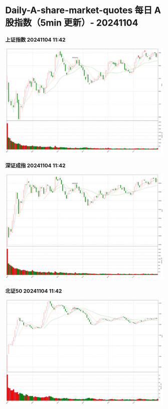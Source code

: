 
# Daily-A-share-market-quotes 每日 A 股指数（5min 更新）- 20241104

### 上证指数 20241104 11:42
![](./fig/2024/11/20241104-sh000001.png)

### 深证成指 20241104 11:42
![](./fig/2024/11/20241104-sz399001.png)

### 北证50 20241104 11:42
![](./fig/2024/11/20241104-bj899050.png)
